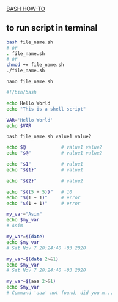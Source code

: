 [BASH HOW-TO](http://tldp.org/HOWTO/Bash-Prog-Intro-HOWTO.html)

## to run script in terminal
```bash
bash file_name.sh
# or
. file_name.sh
# or
chmod +x file_name.sh
./file_name.sh
```


`nano file_name.sh`
```bash
#!/bin/bash

echo Hello World
echo "This is a shell script"

VAR='Hello World'
echo $VAR
```


`bash file_name.sh value1 value2`
```bash
echo $@             # value1 value2
echo "$@"           # value1 value2

echo "$1"           # value1
echo "${1}"         # value1

echo "${2}"         # value2

echo "$((5 + 5))"   # 10
echo "$(1 + 1)"     # error
echo "$(1 + 1)"     # error
```


```bash
my_var="Asim"
echo $my_var
# Asim

my_var=$(date)
echo $my_var
# Sat Nov 7 20:24:40 +03 2020

my_var=$(date 2>&1)
echo $my_var
# Sat Nov 7 20:24:40 +03 2020

my_var=$(aaa 2>&1)
echo $my_var
# Command 'aaa' not found, did you m...
```
